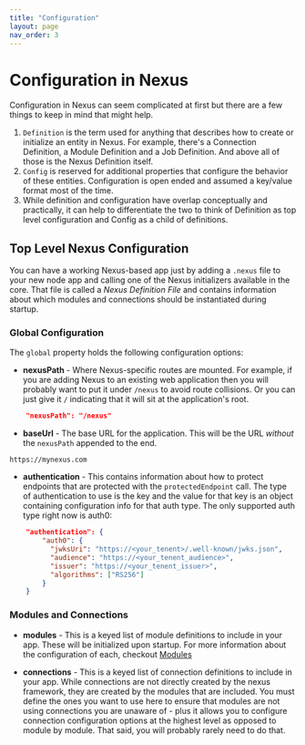 ```yaml
---
title: "Configuration"
layout: page
nav_order: 3
---
```


# Configuration in Nexus

Configuration in Nexus can seem complicated at first but there are a few things to keep in mind that might help.

1. `Definition` is the term used for anything that describes how to create or initialize an entity in Nexus.  For example, there's a Connection Definition, a Module Definition and a Job Definition.  And above all of those is the Nexus Definition itself.  
2. `Config` is reserved for additional properties that configure the behavior of these entities.  Configuration is open ended and assumed a key/value format most of the time.  
3. While definition and configuration have overlap conceptually and practically, it can help to differentiate the two to think of Definition as top level configuration and Config as a child of definitions.

## Top Level Nexus Configuration
You can have a working Nexus-based app just by adding a `.nexus` file to your new node app and calling one of the Nexus initializers available in the core.  That file is called a *Nexus Definition File* and contains information about which modules and connections should be instantiated during startup.  

### Global Configuration

The `global` property holds the following configuration options:

* **nexusPath** - Where Nexus-specific routes are mounted.  For example, if you are adding Nexus to an existing web application then you will probably want to put it under `/nexus` to avoid route collisions.  Or you can just give it `/` indicating that it will sit at the application's root.

```json
    "nexusPath": "/nexus"
```

* **baseUrl** - The base URL for the application.  This will be the URL *without* the `nexusPath` appended to the end.

```text
https://mynexus.com
```

* **authentication** - This contains information about how to protect endpoints that are protected with the `protectedEndpoint` call.  The type of authentication to use is the key and the value for that key is an object containing configuration info for that auth type.  The only supported auth type right now is auth0:

```json
    "authentication": {
        "auth0": {
          "jwksUri": "https://<your_tenent>/.well-known/jwks.json",
          "audience": "https://<your_tenent_audience>",
          "issuer": "https://<your_tenent_issuer>",
          "algorithms": ["RS256"]
        }
    }
```

### Modules and Connections

* **modules** - This is a keyed list of module definitions to include in your app.  These will be initialized upon startup.  For more information about the configuration of each, checkout [Modules](modules.md)

* **connections** - This is a keyed list of connection definitions to include in your app.  While connections are not directly created by the nexus framework, they are created by the modules that are included.  You must define the ones you want to use here to ensure that modules are not using connections you are unaware of - plus it allows you to configure connection configuration options at the highest level as opposed to module by module. That said, you will probably rarely need to do that.



